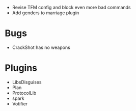 - Revise TFM config and block even more bad commands
- Add genders to marriage plugin

# Bugs
- CrackShot has no weapons

# Plugins
- LibsDisguises
- Plan
- ProtocolLib
- spark
- Votifier